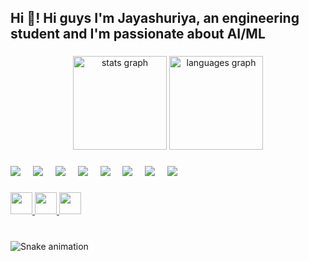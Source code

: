 <h2 align="left">Hi 👋! Hi guys I'm Jayashuriya, an engineering student and I'm passionate about AI/ML</h2>

###

<div align="center">
  <img src="https://github-readme-stats.vercel.app/api?username=Sambarlasagna&hide_title=false&hide_rank=false&show_icons=true&include_all_commits=true&count_private=true&disable_animations=false&theme=dracula&locale=en&hide_border=false" height="150" alt="stats graph"  />
  <img src="https://github-readme-stats.vercel.app/api/top-langs?username=Sambalasagna&locale=en&hide_title=false&layout=compact&card_width=320&langs_count=5&theme=dracula&hide_border=false" height="150" alt="languages graph"  />
</div>

###


###

<div align="left">
  <img src="https://cdn.jsdelivr.net/gh/devicons/devicon@latest/icons/python/python-original.svg" />
  <img width="12" />
  <img src="https://cdn.jsdelivr.net/gh/devicons/devicon@latest/icons/pytorch/pytorch-original-wordmark.svg" />
  <img width="12" />
  <img src="https://cdn.jsdelivr.net/gh/devicons/devicon@latest/icons/pandas/pandas-original-wordmark.svg" />
  <img width="12" />
  <img src="https://cdn.jsdelivr.net/gh/devicons/devicon@latest/icons/numpy/numpy-original-wordmark.svg" />
  <img width="12" />
  <img src="https://cdn.jsdelivr.net/gh/devicons/devicon@latest/icons/cplusplus/cplusplus-original.svg" />
  <img width="12" />
  <img src="https://cdn.jsdelivr.net/gh/devicons/devicon@latest/icons/fastapi/fastapi-original-wordmark.svg" />
  <img width="12" />
  <img src="https://cdn.jsdelivr.net/gh/devicons/devicon@latest/icons/flask/flask-original-wordmark.svg" />
  <img width="12" />
  <img src="https://cdn.jsdelivr.net/gh/devicons/devicon@latest/icons/scikitlearn/scikitlearn-original.svg" />
  <img width="12" />


###

<div align="left">
  <a href="https://www.linkedin.com/in/jayashuriya-j-11247631b/">
  <img src="https://img.shields.io/static/v1?message=LinkedIn&logo=linkedin&color=0077B5&style=for-the-badge" height="35" />
  </a>
  <a href="https://leetcode.com/Jayashuriya/">
  <img src="https://img.shields.io/static/v1?message=LeetCode&logo=leetcode&color=FFA116&style=for-the-badge" height="35" />
  </a>
  <a href="https://www.hackerrank.com/profile/jayatech911">
  <img src="https://img.shields.io/static/v1?message=HackerRank&logo=hackerrank&color=2EC866&style=for-the-badge" height="35" />
  </a>

</div>

###

<br clear="both">

<img src="https://raw.githubusercontent.com/Sambarlasagna/Sambarlasagna/output/snake.svg" alt="Snake animation" />

###
